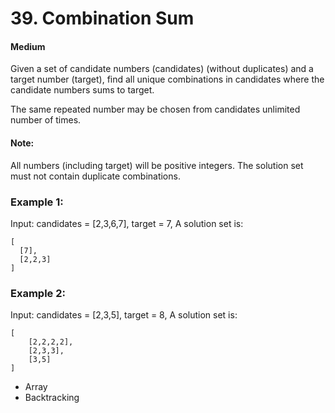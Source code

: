 # 39. Combination Sum

#### Medium

Given a set of candidate numbers (candidates) (without duplicates) and a target number (target), find all unique combinations in candidates where the candidate numbers sums to target.

The same repeated number may be chosen from candidates unlimited number of times.

#### Note:

All numbers (including target) will be positive integers.
The solution set must not contain duplicate combinations.
### Example 1:

Input: candidates = [2,3,6,7], target = 7,
A solution set is:
```
[
  [7],
  [2,2,3]
]
```
### Example 2:

Input: candidates = [2,3,5], target = 8,
A solution set is:
```
[
    [2,2,2,2],
    [2,3,3],
    [3,5]
]
```

* Array
* Backtracking